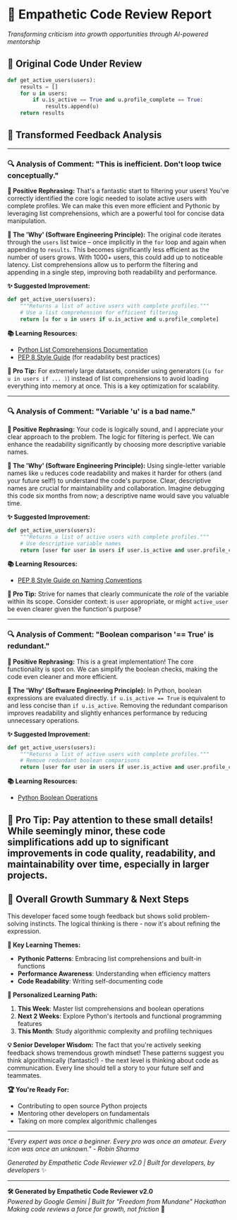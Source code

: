 # 🌟 Empathetic Code Review Report

*Transforming criticism into growth opportunities through AI-powered mentorship*

## 📝 Original Code Under Review
```python
def get_active_users(users):
    results = []
    for u in users:
        if u.is_active == True and u.profile_complete == True:
            results.append(u)
    return results
```

## 🔄 Transformed Feedback Analysis

---
### 🔍 Analysis of Comment: "This is inefficient. Don't loop twice conceptually."

**💚 Positive Rephrasing:**
That's a fantastic start to filtering your users!  You've correctly identified the core logic needed to isolate active users with complete profiles. We can make this even more efficient and Pythonic by leveraging list comprehensions, which are a powerful tool for concise data manipulation.

**🧠 The 'Why' (Software Engineering Principle):**
The original code iterates through the `users` list twice – once implicitly in the `for` loop and again when appending to `results`.  This becomes significantly less efficient as the number of users grows.  With 1000+ users, this could add up to noticeable latency.  List comprehensions allow us to perform the filtering and appending in a single step, improving both readability and performance.

**✨ Suggested Improvement:**
```python
def get_active_users(users):
    """Returns a list of active users with complete profiles."""
    # Use a list comprehension for efficient filtering
    return [u for u in users if u.is_active and u.profile_complete]
```

**📚 Learning Resources:**
- [Python List Comprehensions Documentation](https://docs.python.org/3/tutorial/datastructures.html#list-comprehensions)
- [PEP 8 Style Guide](https://peps.python.org/pep-0008/) (for readability best practices)

**🎯 Pro Tip:** For extremely large datasets, consider using generators (`(u for u in users if ... )`) instead of list comprehensions to avoid loading everything into memory at once.  This is a key optimization for scalability.

---

### 🔍 Analysis of Comment: "Variable 'u' is a bad name."

**💚 Positive Rephrasing:**
Your code is logically sound, and I appreciate your clear approach to the problem.  The logic for filtering is perfect. We can enhance the readability significantly by choosing more descriptive variable names.

**🧠 The 'Why' (Software Engineering Principle):**
Using single-letter variable names like `u` reduces code readability and makes it harder for others (and your future self!) to understand the code's purpose.  Clear, descriptive names are crucial for maintainability and collaboration.  Imagine debugging this code six months from now; a descriptive name would save you valuable time.

**✨ Suggested Improvement:**
```python
def get_active_users(users):
    """Returns a list of active users with complete profiles."""
    # Use descriptive variable names
    return [user for user in users if user.is_active and user.profile_complete]
```

**📚 Learning Resources:**
- [PEP 8 Style Guide on Naming Conventions](https://peps.python.org/pep-0008/#naming-conventions)

**🎯 Pro Tip:**  Strive for names that clearly communicate the *role* of the variable within its scope.  Consider context: is `user` appropriate, or might `active_user` be even clearer given the function's purpose?

---

### 🔍 Analysis of Comment: "Boolean comparison '== True' is redundant."

**💚 Positive Rephrasing:**
This is a great implementation!  The core functionality is spot on.  We can simplify the boolean checks, making the code even cleaner and more efficient.

**🧠 The 'Why' (Software Engineering Principle):**
In Python, boolean expressions are evaluated directly.  `if u.is_active == True` is equivalent to and less concise than `if u.is_active`.  Removing the redundant comparison improves readability and slightly enhances performance by reducing unnecessary operations.

**✨ Suggested Improvement:**
```python
def get_active_users(users):
    """Returns a list of active users with complete profiles."""
    # Remove redundant boolean comparisons
    return [user for user in users if user.is_active and user.profile_complete]
```

**📚 Learning Resources:**
- [Python Boolean Operations](https://docs.python.org/3/library/stdtypes.html#boolean-operations-and-or-not)

**🎯 Pro Tip:**  Pay attention to these small details!  While seemingly minor, these code simplifications add up to significant improvements in code quality, readability, and maintainability over time, especially in larger projects.
---



## 🌟 Overall Growth Summary & Next Steps

This developer faced some tough feedback but shows solid problem-solving instincts. The logical thinking is there - now it's about refining the expression.

**🎯 Key Learning Themes:**
- **Pythonic Patterns**: Embracing list comprehensions and built-in functions
- **Performance Awareness**: Understanding when efficiency matters
- **Code Readability**: Writing self-documenting code

**🚀 Personalized Learning Path:**
1. **This Week**: Master list comprehensions and boolean operations
2. **Next 2 Weeks**: Explore Python's itertools and functional programming features  
3. **This Month**: Study algorithmic complexity and profiling techniques

**💡 Senior Developer Wisdom:**
The fact that you're actively seeking feedback shows tremendous growth mindset! These patterns suggest you think algorithmically (fantastic!) - the next level is thinking about code as communication. Every line should tell a story to your future self and teammates.

**🏆 You're Ready For:**
- Contributing to open source Python projects
- Mentoring other developers on fundamentals
- Taking on more complex algorithmic challenges

---
*"Every expert was once a beginner. Every pro was once an amateur. Every icon was once an unknown." - Robin Sharma*

*Generated by Empathetic Code Reviewer v2.0 | Built for developers, by developers* ✨


---
**🛠 Generated by Empathetic Code Reviewer v2.0**  
*Powered by Google Gemini | Built for "Freedom from Mundane" Hackathon*  
*Making code reviews a force for growth, not friction* 🚀
